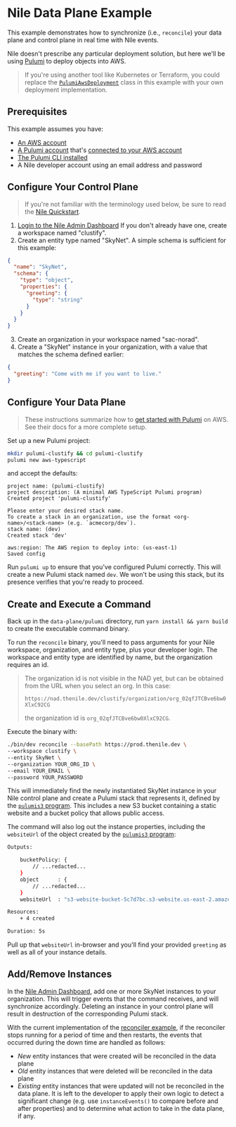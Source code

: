 # Nile Data Plane Example #

This example demonstrates how to synchronize (i.e., `reconcile`) your data
plane and control plane in real time with Nile events.

Nile doesn't prescribe any particular deployment solution, but here we'll be
using [Pulumi](https://app.pulumi.com/) to deploy objects into AWS. 

> If you're using another tool like Kubernetes or Terraform, you could replace
> the [`PulumiAwsDeployment`](./src/commands/reconcile/lib/pulumi/PulumiAwsDeployment.ts) 
> class in this example with your own deployment implementation.

## Prerequisites ##

This example assumes you have:

* [An AWS account](https://aws.amazon.com/free/)
* [A Pulumi account](https://app.pulumi.com/signup) that's
  [connected to your AWS account](https://www.pulumi.com/docs/get-started/aws/begin/)
* [The Pulumi CLI installed](https://www.pulumi.com/docs/reference/cli/)
* A Nile developer account using an email address and password

## Configure Your Control Plane ##

> If you're not familiar with the terminology used below, be sure to read the
> [Nile Quickstart](https://www.thenile.dev/docs/current/quick-start-ui).

1. [Login to the Nile Admin Dashboard](https://nad.thenile.dev/) If you don't
   already have one, create a workspace named "clustify".
2. Create an entity type named "SkyNet". A simple schema is sufficient for
   this example:

```json
{
  "name": "SkyNet",
  "schema": {
    "type": "object",
    "properties": {
      "greeting": {
        "type": "string"
      }
    }
  }
}
```

3. Create an organization in your workspace named "sac-norad".
4. Create a "SkyNet" instance in your organization, with a value that matches 
   the schema defined earlier:

```json
{
  "greeting": "Come with me if you want to live."
}
```

## Configure Your Data Plane ##

> These instructions summarize how to [get started with Pulumi](https://www.pulumi.com/docs/get-started/aws/begin/)
> on AWS. See their docs for a more complete setup.

Set up a new Pulumi project:

```bash
mkdir pulumi-clustify && cd pulumi-clustify
pulumi new aws-typescript
```

and accept the defaults:

```
project name: (pulumi-clustify)
project description: (A minimal AWS TypeScript Pulumi program) 
Created project 'pulumi-clustify'

Please enter your desired stack name.
To create a stack in an organization, use the format <org-name>/<stack-name> (e.g. `acmecorp/dev`).
stack name: (dev) 
Created stack 'dev'

aws:region: The AWS region to deploy into: (us-east-1)
Saved config
```

Run `pulumi up` to ensure that you've configured Pulumi correctly. This will
create a new Pulumi stack named `dev`. We won't be using this stack, but its
presence verifies that you're ready to proceed.

## Create and Execute a Command ##

Back up in the `data-plane/pulumi` directory, run `yarn install && yarn build` 
to create the executable command binary.

To run the `reconcile` binary, you'll need to pass arguments for your Nile 
workspace, organization, and entity type, plus your developer login. The 
workspace and entity type are identified by name, but the organization requires
an id.

> The organization id is not visible in the NAD yet, but can be obtained from
> the URL when you select an org. In this case:
>
> `https://nad.thenile.dev/clustify/organization/org_02qfJTCBve6bw0XlxC92CG`
>
> the organization id is `org_02qfJTCBve6bw0XlxC92CG`.

Execute the binary with:

```bash
./bin/dev reconcile --basePath https://prod.thenile.dev \
--workspace clustify \
--entity SkyNet \
--organization YOUR_ORG_ID \
--email YOUR_EMAIL \
--password YOUR_PASSWORD
```

This will immediately find the newly instantiated SkyNet instance in your Nile
control plane and create a Pulumi stack that represents it, defined by the
[`pulumis3` program](./src/commands/reconcile/lib/pulumi/pulumiS3.ts). This
includes a new S3 bucket containing a static website and a bucket policy that
allows public access.

The command will also log out the instance properties, including the 
`websiteUrl` of the object created by the [`pulumis3` program](./src/commands/reconcile/lib/pulumi/pulumiS3.ts):

```bash
Outputs:

    bucketPolicy: {
        // ...redacted...
    }
    object      : {
        // ...redacted...
    }
    websiteUrl  : "s3-website-bucket-5c7d7bc.s3-website.us-east-2.amazonaws.com"

Resources:
    + 4 created

Duration: 5s
```

Pull up that `websiteUrl` in-browser and you'll find your provided `greeting`
as well as all of your instance details.

## Add/Remove Instances ##

In the [Nile Admin Dashboard](https://nad.thenile.dev/), add one or
more SkyNet instances to your organization. This will trigger events that the
command receives, and will synchronize accordingly. Deleting an instance in your
control plane will result in destruction of the corresponding Pulumi stack.

With the current implementation of the [reconciler example](src/commands/reconcile/index.ts),
if the reconciler stops running for a period of time and then restarts,
the events that occurred during the down time are handled as follows:

- _New_ entity instances that were created will be reconciled in the data plane
- _Old_ entity instances that were deleted will be reconciled in the data plane
- _Existing_ entity instances that were updated will not be reconciled in the data plane. It is left to the developer to apply their own logic to detect a significant change (e.g. use `instanceEvents()` to compare before and after properties) and to determine what action to take in the data plane, if any. 
